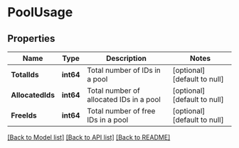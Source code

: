 # PoolUsage

## Properties
Name | Type | Description | Notes
------------ | ------------- | ------------- | -------------
**TotalIds** | **int64** | Total number of IDs in a pool | [optional] [default to null]
**AllocatedIds** | **int64** | Total number of allocated IDs in a pool | [optional] [default to null]
**FreeIds** | **int64** | Total number of free IDs in a pool | [optional] [default to null]

[[Back to Model list]](../README.md#documentation-for-models) [[Back to API list]](../README.md#documentation-for-api-endpoints) [[Back to README]](../README.md)

